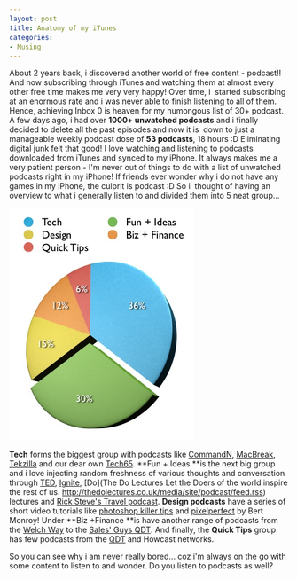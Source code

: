 ```yaml
---
layout: post
title: Anatomy of my iTunes
categories:
- Musing
---
```



About 2 years back, i discovered another world of free content - podcast!! And now subscribing through iTunes and watching them at almost every other free time makes me very very happy! Over time, i  started subscribing at an enormous rate and i was never able to finish listening to all of them. Hence, achieving Inbox 0 is heaven for my humongous list of 30+ podcast. A few days ago, i had over **1000+ unwatched podcasts** and i finally decided to delete all the past episodes and now it is  down to just a manageable weekly podcast dose of **53 podcasts**, 18 hours :D Eliminating digital junk felt that good! I love watching and listening to podcasts downloaded from iTunes and synced to my iPhone. It always makes me a very patient person - I'm never out of things to do with a list of unwatched podcasts right in my iPhone! If friends ever wonder why i do not have any games in my iPhone, the culprit is podcast :D So i  thought of having an overview to what i generally listen to and divided them into 5 neat group...

![](/img/iTunes-pie.jpg)

**Tech** forms the biggest group with podcasts like [CommandN](http://feeds.feedburner.com/commandN_pod), [MacBreak](http://http://feeds.pixelcorps.com/feeds/macbreakipod.xml), [Tekzilla](http://revision3.com/tekzilla/feed/quicktime-large/) and our dear own [Tech65](http://www.tech65.org/category/podcast/feed). **Fun + Ideas **is the next big group and i love injecting random freshness of various thoughts and conversation through [TED](http://feeds.feedburner.com/TEDTalks_video), [Ignite](http://feeds.feedburner.com/oreilly/igniteshow), [Do](The Do Lectures Let the Doers of the world inspire the rest of us. http://thedolectures.co.uk/media/site/podcast/feed.rss) lectures and [Rick Steve's Travel podcast](http://podcasts.ricksteves.com/video_itunes.xml). **Design podcasts** have a series of short video tutorials like [photoshop killer tips](http://www.kelbytv.com/photoshopkillertips/podcast/) and [pixelperfect](http://http://revision3.com/pixelperfect/feed/quicktime-large/) by Bert Monroy! Under **Biz +Finance **is have another range of podcasts from the [Welch Way](http://www.businessweek.com/search/podcasts/welchway.rss) to the [Sales' Guys QDT](http://www.quickanddirtytips.com/xml/sales.xml). And finally, the **Quick Tips** group has few podcasts from the [QDT](http://www.quickanddirtytips.com) and Howcast networks.

So you can see why i am never really bored... coz i'm always on the go with some content to listen to and wonder. Do you listen to podcasts as well?
